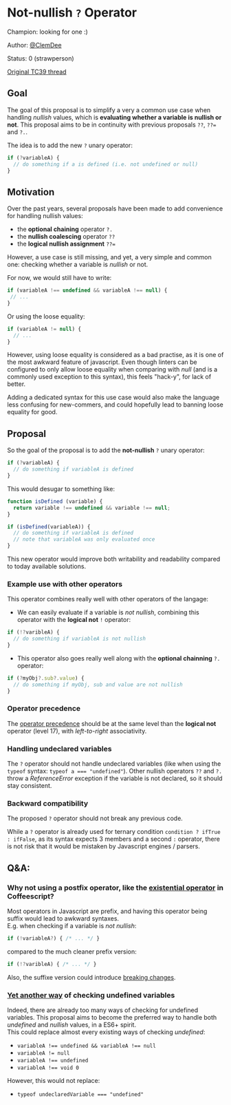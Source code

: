 # Not-nullish `?` Operator

Champion: looking for one :)

Author: [@ClemDee](https://github.com/ClemDee)

Status: 0 (strawperson)

[Original TC39 thread](https://es.discourse.group/t/nullish-unary-operator/657)


## Goal

The goal of this proposal is to simplify a very a common use case when handling _nullish_ values, which is **evaluating whether a variable is nullish or not**. This proposal aims to be in continuity with previous proposals `??`, `??=` and `?.`.

The idea is to add the new `?` unary operator:

```js
if (?variableA) {
  // do something if a is defined (i.e. not undefined or null)
}
```


## Motivation

Over the past years, several proposals have been made to add convenience for handling nullish values:
- the **optional chaining** operator `?.`
- the **nullish coalescing** operator `??`
- the **logical nullish assignment** `??=`

However, a use case is still missing, and yet, a very simple and common one: checking whether a variable is _nullish_ or not.

For now, we would still have to write:

```js
if (variableA !== undefined && variableA !== null) {
 // ...
}
```

Or using the loose equality:

```js
if (variableA != null) {
  // ...
}
```

However, using loose equality is considered as a bad practise, as it is one of the most awkward feature of javascript. Even though linters can be configured to only allow loose equality when comparing with _null_ (and is a commonly used exception to this syntax), this feels "hack-y", for lack of better.

Adding a dedicated syntax for this use case would also make the language less confusing for new-commers, and could hopefully lead to banning loose equality for good.


## Proposal

So the goal of the proposal is to add the **not-nullish** `?` unary operator:

```js
if (?variableA) {
  // do something if variableA is defined
}
```

This would desugar to something like:

```js
function isDefined (variable) {
  return variable !== undefined && variable !== null;
}

if (isDefined(variableA)) {
  // do something if variableA is defined
  // note that variableA was only evaluated once
}
```

This new operator would improve both writability and readability compared to today available solutions.


### Example use with other operators

This operator combines really well with other operators of the langage:

- We can easily evaluate if a variable is _not nullish_, combining this operator with the **logical not** `!` operator:

```js
if (!?varibleA) {
  // do something if variableA is not nullish
}
```

- This operator also goes really well along with the **optional chainning** `?.` operator:

```js
if (?myObj?.sub?.value) {
  // do something if myObj, sub and value are not nullish
}
```


### Operator precedence

The [operator precedence](https://developer.mozilla.org/en-US/docs/Web/JavaScript/Reference/Operators/Operator_Precedence#Table) should be at the same level than the **logical not** operator (level 17), with _left-to-right_ associativity.

### Handling undeclared variables

The `?` operator should not handle undeclared variables (like when using the `typeof` syntax: `typeof a === "undefined"`).
Other nullish operators `??` and `?.` throw a _ReferenceError_ exception if the variable is not declared, so it should stay consistent.

### Backward compatibility

The proposed `?` operator should not break any previous code.

While a `?` operator is already used for ternary condition `condition ? ifTrue : ifFalse`, as its syntax expects 3 members and a second `:` operator, there is not risk that it would be mistaken by Javascript engines / parsers.


## Q&A:

### Why not using a postfix operator, like the [existential operator](https://coffeescript.org/#existential-operator) in Coffeescript?

Most operators in Javascript are prefix, and having this operator being suffix would lead to awkward syntaxes.  
E.g. when checking if a variable is _not nullish_:

```js
if (!variableA?) { /* ... */ }
```

compared to the much cleaner prefix version:

```js
if (!?varibleA) { /* ... */ }
```

Also, the suffixe version could introduce [breaking changes](https://es.discourse.group/t/nullish-unary-operator/657/5).


### [Yet another way](https://stackoverflow.com/questions/3390396/how-can-i-check-for-undefined-in-javascript) of checking undefined variables

Indeed, there are already too many ways of checking for undefined variables. This proposal aims to become the preferred way to handle both _undefined_ and _nullish_ values, in a ES6+ spirit.  
This could replace almost every existing ways of checking _undefined_: 

- `variableA !== undefined && variableA !== null`
- `variableA != null`
- `variableA !== undefined`
- `variableA !== void 0`

However, this would not replace:
- `typeof undeclaredVariable === "undefined"`

